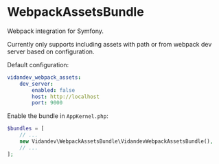 # WebpackAssetsBundle
Webpack integration for Symfony.

Currently only supports including assets with path or from webpack dev server based on configuration.

Default configuration:
```yaml
vidandev_webpack_assets:
    dev_server:
        enabled: false
        host: http://localhost
        port: 9000
```

Enable the bundle in ```AppKernel.php```:
```php
$bundles = [
    // ...
    new Vidandev\WebpackAssetsBundle\VidandevWebpackAssetsBundle(),      
    // ...
];
```